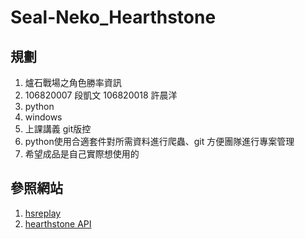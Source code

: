 # Seal-Neko_Hearthstone
## 規劃
 1. 爐石戰場之角色勝率資訊<br>
 2. 106820007 段凱文 106820018 許晨洋<br>
 3. python<br>
 4. windows<br>
 5. 上課講義 git版控<br>
 6. python使用合適套件對所需資料進行爬蟲、git 方便團隊進行專案管理<br>
 7. 希望成品是自己實際想使用的<br>
## 參照網站
 1. [hsreplay](https://hsreplay.net/battlegrounds/heroes/)
 2. [hearthstone API](https://develop.battle.net/documentation/hearthstone/game-data-apis)
